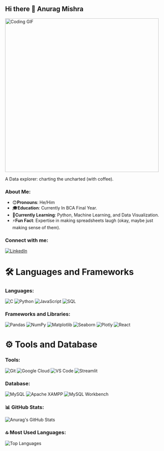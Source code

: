 ## Hi there 👋 Anurag Mishra 

<img src="https://media.giphy.com/media/frXrz3i1HwAwLX7Mr6/giphy.gif" width="500" alt="Coding GIF">

A Data explorer: charting the uncharted (with coffee).

### About Me:
- 😊**Pronouns**: He/Him
- 🎓**Education**: Currently In BCA Final Year.
- 🌱**Currently Learning**: Python, Machine Learning, and Data Visualization.
- ⚡**Fun Fact**: Expertise in making spreadsheets laugh (okay, maybe just making sense of them).

### Connect with me:
<a href="(https://www.linkedin.com/in/anurag-mishra-b17051288/)">
<img src="(http://www.w3.org/2000/svg)" alt="LinkedIn" />
</a>

# 🛠️ Languages and Frameworks

### Languages:
![C](https://img.shields.io/badge/C-00599C?style=for-the-badge&logo=c&logoColor=white)
![Python](https://img.shields.io/badge/Python-3776AB?style=for-the-badge&logo=python&logoColor=white)
![JavaScript](https://img.shields.io/badge/JavaScript-F7DF1E?style=for-the-badge&logo=javascript&logoColor=black)
![SQL](https://img.shields.io/badge/SQL-4479A1?style=for-the-badge&logo=postgresql&logoColor=white)

### Frameworks and Libraries:
![Pandas](https://img.shields.io/badge/Pandas-150458?style=for-the-badge&logo=pandas&logoColor=white)
![NumPy](https://img.shields.io/badge/NumPy-013243?style=for-the-badge&logo=numpy&logoColor=white)
![Matplotlib](https://img.shields.io/badge/Matplotlib-11557C?style=for-the-badge&logo=plotly&logoColor=white)
![Seaborn](https://img.shields.io/badge/Seaborn-3776AB?style=for-the-badge&logo=python&logoColor=white)
![Plotly](https://img.shields.io/badge/Plotly-3F4F75?style=for-the-badge&logo=plotly&logoColor=white)
![React](https://img.shields.io/badge/React-61DAFB?style=for-the-badge&logo=react&logoColor=black)

# ⚙️ Tools and Database

### Tools:
![Git](https://img.shields.io/badge/Git-F05032?style=for-the-badge&logo=git&logoColor=white)
![Google Cloud](https://img.shields.io/badge/Google_Cloud-4285F4?style=for-the-badge&logo=googlecloud&logoColor=white)
![VS Code](https://img.shields.io/badge/VS_Code-007ACC?style=for-the-badge&logo=visual-studio-code&logoColor=white)
![Streamlit](https://img.shields.io/badge/Streamlit-FF4B4B?style=for-the-badge&logo=streamlit&logoColor=white)

### Database:
![MySQL](https://img.shields.io/badge/MySQL-4479A1?style=for-the-badge&logo=mysql&logoColor=white)
![Apache XAMPP](https://img.shields.io/badge/XAMPP-FB7A24?style=for-the-badge&logo=xampp&logoColor=white)
![MySQL Workbench](https://img.shields.io/badge/MySQL_Workbench-4479A1?style=for-the-badge&logo=mysql&logoColor=white)

### 📊 GitHub Stats:

![Anurag's GitHub Stats](https://github-readme-stats.vercel.app/api?username=AnuragMishra800&show_icons=true&theme=dark)

### 🔝 Most Used Languages:

![Top Languages](https://github-readme-stats.vercel.app/api/top-langs/?username=AnuragMishra800&layout=compact&theme=dark)
